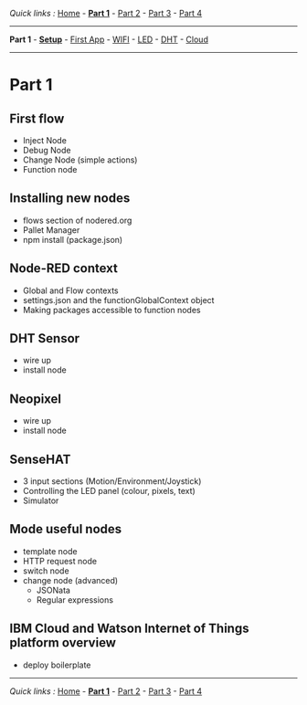 *Quick links :*
[Home](/README.md) - [**Part 1**](/part1/README.md) - [Part 2](/part2/README.md) - [Part 3](/part3/README.md) - [Part 4](/part4/README.md)
***
**Part 1** - [**Setup**](/part1/PREREQ.md) - [First App](/part1/FIRSTAPP.md) - [WIFI](/part1/WIFI.md) - [LED](/part1/LED.md) - [DHT](/part1/DHT.md) - [Cloud](/part1/IOTCLOUD.md)
***

# Part 1

## First flow

- Inject Node
- Debug Node
- Change Node (simple actions)
- Function node

## Installing new nodes

- flows section of nodered.org
- Pallet Manager
- npm install (package.json)

## Node-RED context

- Global and Flow contexts
- settings.json and the functionGlobalContext object
- Making packages accessible to function nodes

## DHT Sensor

- wire up
- install node

## Neopixel

- wire up
- install node

## SenseHAT

- 3 input sections (Motion/Environment/Joystick)
- Controlling the LED panel (colour, pixels, text)
- Simulator

## Mode useful nodes

- template node
- HTTP request node
- switch node
- change node (advanced)
  - JSONata
  - Regular expressions

## IBM Cloud and Watson Internet of Things platform overview

- deploy boilerplate

***
*Quick links :*
[Home](/README.md) - [**Part 1**](/part1/README.md) - [Part 2](/part2/README.md) - [Part 3](/part3/README.md) - [Part 4](/part4/README.md)
